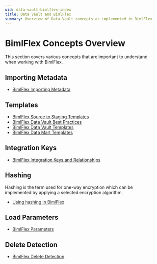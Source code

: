 ```yaml
---
uid: data-vault-bimlflex-index
title: Data Vault and BimlFlex
summary: Overview of Data Vault concepts as implemented in BimlFlex
---
```

# BimlFlex Concepts Overview

This section covers various concepts that are important to understand when working with BimlFlex.

## Importing Metadata

* [BimlFlex Importing Metadata](xref:bimlflex-importing-metadata)

## Templates

* [BimlFlex Source to Staging Templates](xref:bimlflex-source-to-staging-templates)
* [BimlFlex Data Vault Best Practices](xref:bimlflex-data-best-practices)
* [BimlFlex Data Vault Templates](xref:bimlflex-data-vault-templates)
* [BimlFlex Data Mart Templates](xref:bimlflex-data-mart-templates)

## Integration Keys

* [BimlFlex Integration Keys and Relationships](xref:bimlflex-integration-keys-and-relationships)

## Hashing

Hashing is the term used for one-way encryption which can be implemented by applying a selected encryption algorithm.

* [Using hashing in BimlFlex](xref:hashing-in-bimlflex.md)

## Load Parameters

* [BimlFlex Parameters](xref:bimlflex-metadata-parameters)

## Delete Detection

* [BimlFlex Delete Detection](xref:bimlflex-delete-detection)
